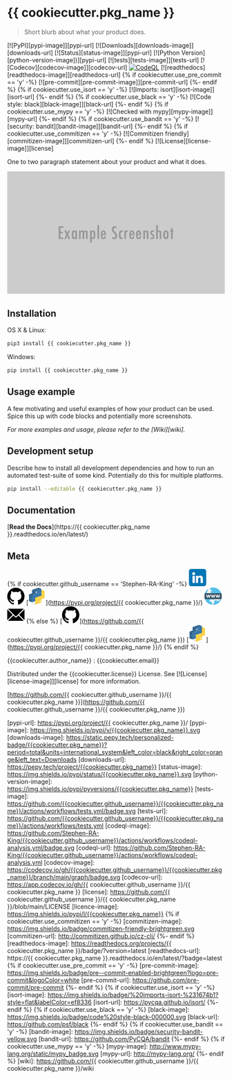 # {{ cookiecutter.pkg_name }}
> Short blurb about what your product does.


[![PyPI][pypi-image]][pypi-url]
[![Downloads][downloads-image]][downloads-url]
[![Status][status-image]][pypi-url]
[![Python Version][python-version-image])][pypi-url]
[![tests][tests-image]][tests-url]
[![Codecov][codecov-image]][codecov-url]
[![CodeQL](https://github.com/Stephen-RA-King/{{cookiecutter.github_username}}/actions/workflows/codeql-analysis.yml/badge.svg)](https://github.com/Stephen-RA-King/{{cookiecutter.github_username}}/actions/workflows/codeql-analysis.yml)
[![readthedocs][readthedocs-image]][readthedocs-url]
{% if cookiecutter.use_pre_commit == 'y' -%}
[![pre-commit][pre-commit-image]][pre-commit-url]
{%- endif %}
{% if cookiecutter.use_isort == 'y' -%}
[![Imports: isort][isort-image]][isort-url]
{%- endif %}
{% if cookiecutter.use_black == 'y' -%}
[![Code style: black][black-image]][black-url]
{%- endif %}
{% if cookiecutter.use_mypy == 'y' -%}
[![Checked with mypy][mypy-image]][mypy-url]
{%- endif %}
{% if cookiecutter.use_bandit == 'y' -%}
[![security: bandit][bandit-image]][bandit-url]
{%- endif %}
{% if cookiecutter.use_commitizen == 'y' -%}
[![Commitizen friendly][commitizen-image]][commitizen-url]
{%- endif %}
[![License][license-image]][license]


One to two paragraph statement about your product and what it does.

![](assets/header.png)

## Installation

OS X & Linux:

```sh
pip3 install {{ cookiecutter.pkg_name }}
```

Windows:

```sh
pip install {{ cookiecutter.pkg_name }}
```

## Usage example

A few motivating and useful examples of how your product can be used. Spice this up with code blocks and potentially more screenshots.

_For more examples and usage, please refer to the [Wiki][wiki]._

## Development setup

Describe how to install all development dependencies and how to run an automated test-suite of some kind. Potentially do this for multiple platforms.

```sh
pip install --editable {{ cookiecutter.pkg_name }}
```



## Documentation
[**Read the Docs**](https://{{ cookiecutter.pkg_name }}.readthedocs.io/en/latest/)


## Meta
{% if cookiecutter.github_username == 'Stephen-RA-King' -%}
[![](assets/linkedin.png)](https://linkedin.com/in/stephen-k-3a4644210)
[![](assets/github.png)](https://github.com/Stephen-RA-King)
[![](assets/pypi.png)](https://pypi.org/project/{{ cookiecutter.pkg_name }}/)
[![](assets/www.png)](https://www.Stephen-RA-King)
[![](assets/email.png)](mailto:stephen.ra.king@gmail.com)
{% else %}
[![](assets/github.png)](https://github.com/{{ cookiecutter.github_username }}/{{ cookiecutter.pkg_name }})
[![](assets/pypi.png)](https://pypi.org/project/{{ cookiecutter.pkg_name }}/)
{% endif %}

{{cookiecutter.author_name}} : {{cookiecutter.email}}

Distributed under the {{cookiecutter.license}} License. See [![License][license-image]][license] for more information.

[https://github.com/{{ cookiecutter.github_username }}/{{ cookiecutter.pkg_name }}](https://github.com/{{ cookiecutter.github_username }}/{{ cookiecutter.pkg_name }})



<!-- Markdown link & img dfn's -->
[pypi-url]: https://pypi.org/project/{{ cookiecutter.pkg_name }}/
[pypi-image]: https://img.shields.io/pypi/v/{{cookiecutter.pkg_name}}.svg
[downloads-image]: https://static.pepy.tech/personalized-badge/{{cookiecutter.pkg_name}}?period=total&units=international_system&left_color=black&right_color=orange&left_text=Downloads
[downloads-url]: https://pepy.tech/project/{{cookiecutter.pkg_name}}
[status-image]: https://img.shields.io/pypi/status/{{cookiecutter.pkg_name}}.svg
[python-version-image]: https://img.shields.io/pypi/pyversions/{{cookiecutter.pkg_name}}
[tests-image]: https://github.com/{{cookiecutter.github_username}}/{{cookiecutter.pkg_name}}/actions/workflows/tests.yml/badge.svg
[tests-url]: https://github.com/{{cookiecutter.github_username}}/{{cookiecutter.pkg_name}}/actions/workflows/tests.yml
[codeql-image]: https://github.com/Stephen-RA-King/{{cookiecutter.github_username}}/actions/workflows/codeql-analysis.yml/badge.svg
[codeql-url]: https://github.com/Stephen-RA-King/{{cookiecutter.github_username}}/actions/workflows/codeql-analysis.yml
[codecov-image]: https://codecov.io/gh/{{cookiecutter.github_username}}/{{cookiecutter.pkg_name}}/branch/main/graph/badge.svg
[codecov-url]: https://app.codecov.io/gh/{{ cookiecutter.github_username }}/{{ cookiecutter.pkg_name }}
[license]: https://github.com/{{ cookiecutter.github_username }}/{{ cookiecutter.pkg_name }}/blob/main/LICENSE
[licence-image]: https://img.shields.io/pypi/l/{{cookiecutter.pkg_name}}
{% if cookiecutter.use_commitizen == 'y' -%}
[commitizen-image]: https://img.shields.io/badge/commitizen-friendly-brightgreen.svg
[commitizen-url]: http://commitizen.github.io/cz-cli/
{%- endif %}
[readthedocs-image]: https://readthedocs.org/projects/{{ cookiecutter.pkg_name }}/badge/?version=latest
[readthedocs-url]: https://{{ cookiecutter.pkg_name }}.readthedocs.io/en/latest/?badge=latest
{% if cookiecutter.use_pre_commit == 'y' -%}
[pre-commit-image]: https://img.shields.io/badge/pre--commit-enabled-brightgreen?logo=pre-commit&logoColor=white
[pre-commit-url]: https://github.com/pre-commit/pre-commit
{%- endif %}
{% if cookiecutter.use_isort == 'y' -%}
[isort-image]: https://img.shields.io/badge/%20imports-isort-%231674b1?style=flat&labelColor=ef8336
[isort-url]: https://pycqa.github.io/isort/
{%- endif %}
{% if cookiecutter.use_black == 'y' -%}
[black-image]: https://img.shields.io/badge/code%20style-black-000000.svg
[black-url]: https://github.com/psf/black
{%- endif %}
{% if cookiecutter.use_bandit == 'y' -%}
[bandit-image]: https://img.shields.io/badge/security-bandit-yellow.svg
[bandit-url]: https://github.com/PyCQA/bandit
{%- endif %}
{% if cookiecutter.use_mypy == 'y' -%}
[mypy-image]: http://www.mypy-lang.org/static/mypy_badge.svg
[mypy-url]: http://mypy-lang.org/
{%- endif %}
[wiki]: https://github.com/{{ cookiecutter.github_username }}/{{ cookiecutter.pkg_name }}/wiki
